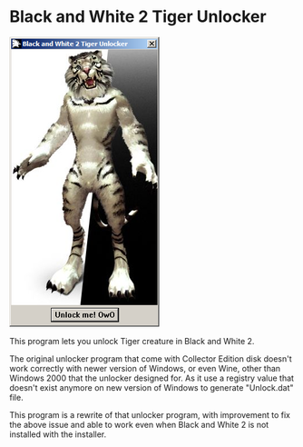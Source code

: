 Black and White 2 Tiger Unlocker
================================

![Kitty Unlocker](screenshot.png)

This program lets you unlock Tiger creature in Black and White 2.

The original unlocker program that come with Collector Edition disk
doesn't work correctly with newer version of Windows, or even Wine,
other than Windows 2000 that the unlocker designed for. As it use
a registry value that doesn't exist anymore on new version of Windows
to generate "Unlock.dat" file.

This program is a rewrite of that unlocker program, with improvement
to fix the above issue and able to work even when Black and White 2
is not installed with the installer.
